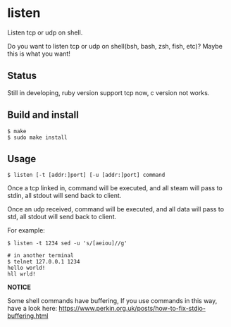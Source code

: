 listen
======

Listen tcp or udp on shell.

Do you want to listen tcp or udp on shell(bsh, bash, zsh, fish, etc)? Maybe this is what you want!

Status
------

Still in developing, ruby version support tcp now, c version not works.

Build and install
-----------------

    $ make
    $ sudo make install

Usage
-----

    $ listen [-t [addr:]port] [-u [addr:]port] command

Once a tcp linked in, command will be executed, and all steam will pass to stdin, all stdout will send back to client.

Once an udp received, command will be executed, and all data will pass to std, all stdout will send back to client.

For example:

    $ listen -t 1234 sed -u 's/[aeiou]//g'

    # in another terminal
    $ telnet 127.0.0.1 1234
    hello world!
    hll wrld!

**NOTICE**

Some shell commands have buffering, If you use commands in this way, have a look here: https://www.perkin.org.uk/posts/how-to-fix-stdio-buffering.html
